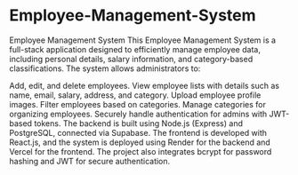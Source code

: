 # Employee-Management-System
Employee Management System
This Employee Management System is a full-stack application designed to efficiently manage employee data, including personal details, salary information, and category-based classifications. The system allows administrators to:

Add, edit, and delete employees.
View employee lists with details such as name, email, salary, address, and category.
Upload employee profile images.
Filter employees based on categories.
Manage categories for organizing employees.
Securely handle authentication for admins with JWT-based tokens.
The backend is built using Node.js (Express) and PostgreSQL, connected via Supabase. The frontend is developed with React.js, and the system is deployed using Render for the backend and Vercel for the frontend. The project also integrates bcrypt for password hashing and JWT for secure authentication.
